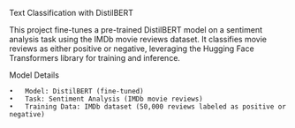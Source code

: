 Text Classification with DistilBERT

This project fine-tunes a pre-trained DistilBERT model on a sentiment analysis task using the IMDb movie reviews dataset. It classifies movie reviews as either positive or negative, leveraging the Hugging Face Transformers library for training and inference.

Model Details

	•	Model: DistilBERT (fine-tuned)
	•	Task: Sentiment Analysis (IMDb movie reviews)
	•	Training Data: IMDb dataset (50,000 reviews labeled as positive or negative)
